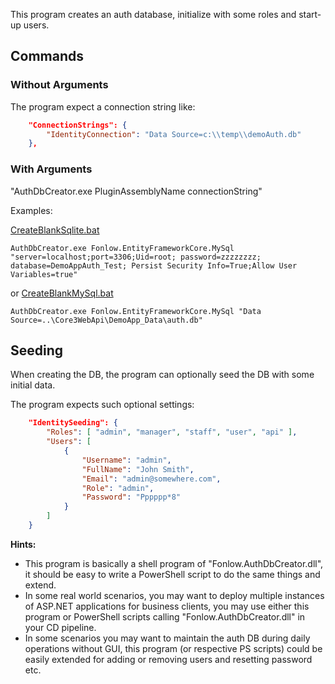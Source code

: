 ﻿This program creates an auth database, initialize with some roles and start-up users.

## Commands

### Without Arguments

The program expect a connection string like:
```json
	"ConnectionStrings": {
		"IdentityConnection": "Data Source=c:\\temp\\demoAuth.db"
	},
```

### With Arguments

"AuthDbCreator.exe PluginAssemblyName connectionString"

Examples:

[CreateBlankSqlite.bat](CreateBlankSqlite.bat)
```
AuthDbCreator.exe Fonlow.EntityFrameworkCore.MySql "server=localhost;port=3306;Uid=root; password=zzzzzzzz; database=DemoAppAuth_Test; Persist Security Info=True;Allow User Variables=true"
```
or
[CreateBlankMySql.bat](CreateBlankMySql.bat)
```
AuthDbCreator.exe Fonlow.EntityFrameworkCore.MySql "Data Source=..\Core3WebApi\DemoApp_Data\auth.db"
```

## Seeding

When creating the DB, the program can optionally seed the DB with some initial data.

The program expects such optional settings:
```json
	"IdentitySeeding": {
		"Roles": [ "admin", "manager", "staff", "user", "api" ],
		"Users": [
			{
				"Username": "admin",
				"FullName": "John Smith",
				"Email": "admin@somewhere.com",
				"Role": "admin",
				"Password": "Pppppp*8"
			}
		]
	}
```


**Hints:**

* This program is basically a shell program of "Fonlow.AuthDbCreator.dll", it should be easy to write a PowerShell script to do the same things and extend.
* In some real world scenarios, you may want to deploy multiple instances of ASP.NET applications for business clients, you may use either this program or PowerShell scripts calling "Fonlow.AuthDbCreator.dll" in your CD pipeline.
* In some scenarios you may want to maintain the auth DB during daily operations without GUI, this program (or respective PS scripts) could be easily extended for adding or removing users and resetting password etc.
